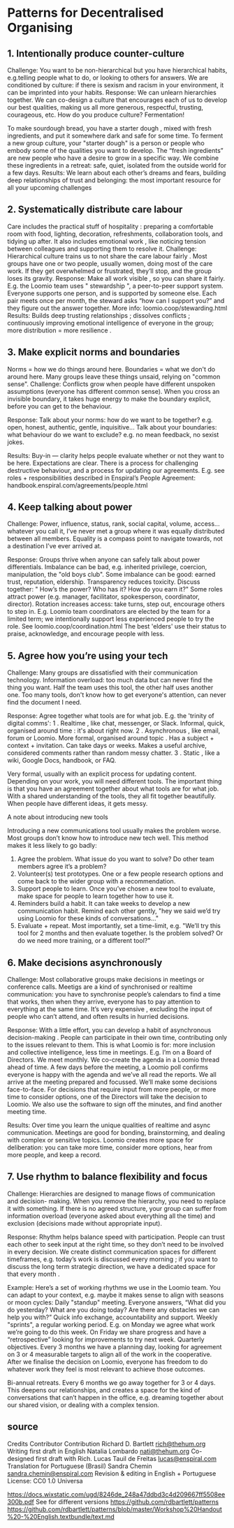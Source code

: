 # Patterns for Decentralised Organising

## 1. Intentionally produce counter-culture
Challenge: 
You want to be non-hierarchical but you have hierarchical habits, e.g.telling people what to do, or looking to others for answers. We are conditioned by culture: if there is sexism and racism in your environment,
it can be imprinted into your habits.
Response: We can unlearn hierarchies together. We can co-design a culture  that encourages each of us to develop our best qualities, making us all more generous, respectful, trusting, courageous, etc.
How do you produce culture?  Fermentation!

 To make sourdough bread, you have a  starter dough , mixed with fresh ingredients, and put it somewhere
dark and safe for some time. To ferment a new group culture, your "starter dough" is a person or people who  embody some of the qualities you want to develop. The “fresh ingredients” are  new people  who have a  desire  to grow
in a specific way. We combine these ingredients in a  retreat: safe, quiet, isolated from the outside world for a few days.
Results: We learn about each other’s  dreams and fears, building deep relationships of trust  and  belonging: the most important resource for all your upcoming challenges

## 2. Systematically distribute care labour 

Care  includes the practical stuff of hospitality : preparing a comfortable room with food, lighting, decoration, refreshments, collaboration tools, and tidying up after. It also includes emotional work , like noticing tension between colleagues and supporting them to resolve it. Challenge: Hierarchical culture trains us to not share the care labour fairly . Most groups have one or two people, usually women, doing most of the care work. If they get overwhelmed or frustrated, they’ll stop, and the group loses its gravity. Response: Make all work visible , so you can share it fairly. E.g. the Loomio team uses " stewardship ", a peer-to-peer support system. Everyone supports one person, and is supported by someone else. Each pair meets once per month, the steward asks “how can I support you?” and they figure out the answer together. More info: loomio.coop/stewarding.html Results: Builds deep trusting relationships ; dissolves conflicts ; continuously improving emotional intelligence  of everyone in the group; more distribution = more resilience .


## 3. Make explicit norms and boundaries
Norms = how we do things around here. 
Boundaries = what we don't do around here. Many groups leave these things unsaid, relying on "common sense".
Challenge: Conflicts grow when people have different unspoken assumptions (everyone has different common sense). When you cross an invisible boundary, it takes huge energy to make the boundary explicit, before you can get to the
behaviour.

Response: Talk about your norms:  how do we want to be together?  e.g. open, honest, authentic, gentle, inquisitive... Talk about your boundaries:  what behaviour do we want to exclude?  e.g. no mean feedback, no sexist jokes. 

Results: Buy-in  — clarity helps people evaluate whether or not they want to be here. Expectations are clear. There is a process for challenging destructive behaviour, and a process for updating our agreements. E.g. see roles + responsibilities described in Enspiral’s People Agreement: handbook.enspiral.com/agreements/people.html 

## 4. Keep talking about power 

Challenge: Power, influence, status, rank, social capital, volume, access... whatever you call it, I’ve never met a group where it was equally distributed between all members. Equality is a compass point to navigate towards, not a destination I’ve ever arrived at. 

Response: Groups thrive when anyone can safely talk about power differentials. Imbalance can be bad, e.g. inherited privilege, coercion, manipulation, the "old boys club". Some imbalance can be good: earned trust, reputation, eldership. Transparency reduces toxicity. Discuss together: " How’s the power?  Who has it? How do you earn it?" Some roles attract power (e.g. manager, facilitator, spokesperson, coordinator, director). Rotation increases access: take turns, step out, encourage others to step in. E.g. Loomio team coordinators are elected by the team for a limited term; we intentionally support less experienced people to try the role. See loomio.coop/coordination.html The best 'elders' use their status to praise, acknowledge, and encourage people with less. 

## 5. Agree how you’re using your tech 

Challenge: Many groups are dissatisfied with their communication technology. Information overload: too much data but can never find the thing you want. Half the team uses this tool, the other half uses another one. Too many tools, don't know how to get everyone's attention, can never find the document I need. 

Response: Agree together what tools are for what job. E.g. the 'trinity of digital comms': 1 .  Realtime , like chat, messenger, or Slack. Informal, quick, organised around  time : it's about right now. 2 .  Asynchronous , like email, forum or Loomio. More formal, organised around  topic . Has a subject + context + invitation. Can take days or weeks. Makes a useful archive, considered comments rather than random messy chatter. 3 .  Static , like a wiki, Google Docs, handbook, or FAQ. 

Very formal, usually with an explicit process for updating content. Depending on your work, you will need different tools. The important thing is that you have an agreement together about what tools are for what job. With a shared understanding of the tools, they all fit together beautifully. When people have different ideas, it gets messy. 

A note about introducing new tools 

Introducing a new communications tool usually makes the problem worse. Most groups don’t know how to introduce new tech well. This method makes it less likely to go badly: 
1.  Agree the problem.  What issue do you want to solve? Do other team members agree it’s a problem? 
2.  Volunteer(s) test prototypes.  One or a few people research options and come back to the wider group with a recommendation. 
3.  Support people to learn.  Once you’ve chosen a new tool to evaluate, make space for people to learn together how to use it. 
4.  Reminders build a habit.  It can take weeks to develop a new communication habit. Remind each other gently, "hey we said we’d try using Loomio for these kinds of conversations..." 
5.  Evaluate + repeat.  Most importantly, set a time-limit, e.g. "We’ll try this tool for 2 months and then evaluate together. Is the problem solved? Or do we need more training, or a different tool?" 

## 6. Make decisions asynchronously 

Challenge: Most collaborative groups make decisions in meetings or conference calls. Meetigs are a kind of  synchronised  or  realtime  communication: you have to synchronise people’s calendars to find a time that works, then when they arrive, everyone has to pay attention to everything at the same time. It’s very  expensive ,  excluding  the input of people who can’t attend, and often results in  hurried  decisions. 

Response: With a little effort, you can develop a habit of  asynchronous decision-making . People can participate in their own time, contributing only to the issues relevant to them. This is what  Loomio  is for: more inclusion and collective intelligence, less time in meetings. E.g. I’m on a Board of Directors. We meet monthly. We co-create the agenda in a Loomio thread ahead of time. A few days before the meeting, a Loomio poll confirms everyone is happy with the agenda and we’ve all read the reports. We all arrive at the meeting prepared and focussed. We’ll make some decisions face-to-face. For decisions that require input from more people, or more time to consider options, one of the Directors will take the decision to Loomio. We also use the software to sign off the minutes, and find another meeting time. 

Results: Over time you learn the unique qualities of realtime and async communication. Meetings are good for bonding, brainstorming, and dealing with complex or sensitive topics. Loomio creates more space for deliberation: you can take more time, consider more options, hear from more people, and keep a record. 

## 7. Use rhythm to balance flexibility and focus 

Challenge: Hierarchies are designed to manage flows of communication and decision- making. When you remove the hierarchy, you need to replace it with something. If there is no agreed structure, your group can suffer from information overload (everyone asked about everything all the time) and exclusion (decisions made without appropriate input). 

Response: Rhythm helps balance  speed  with  participation.  People can trust each other to seek input at the right time, so they don’t need to be involved in every decision. We create distinct communication spaces for different timeframes, e.g. today’s work is discussed  every morning ; if you want to discuss the long term strategic direction, we have a dedicated space for that  every month . 

Example: Here’s a set of working rhythms we use in the Loomio team. You can adapt to your context, e.g. maybe it makes sense to align with seasons or moon cycles: Daily  "standup" meeting. Everyone answers, “What did you do yesterday? What are you doing today? Are there any obstacles we can help you with?” Quick info exchange, accountability and support. Weekly  "sprints", a regular working period. E.g. on Monday we agree what work we’re going to do this week. On Friday we share progress and have a “retrospective” looking for improvements to try next week.
Quarterly objectives. Every 3 months we have a planning day, looking for agreement on 3 or 4 measurable targets to align all of the work in the cooperative. After we finalise the decision on Loomio, everyone has freedom to do whatever work they feel is most relevant to achieve those outcomes.

Bi-annual retreats. Every 6 months we go away together for 3 or 4 days. This deepens our relationships, and creates a space for the kind of conversations that can’t happen in the office, e.g. dreaming together about our shared vision, or dealing with a complex tension.

## source

Credits Contributor Contribution
Richard D. Bartlett
rich@thehum.org
Writing first draft in English
Natalia Lombardo
nati@thehum.org
Co-designed first draft with Rich.
Lucas Tauil de Freitas
lucas@enspiral.com
Translation for Portuguese (Brasil)
Sandra Chemin
sandra.chemin@enspiral.com
Revision & editing in English + Portuguese
License: 
CC0 1.0 Universa

https://docs.wixstatic.com/ugd/8246de_248a47ddbd3c4d209667ff5508ee300b.pdf
See for different versions
https://github.com/rdbartlett/patterns
https://github.com/rdbartlett/patterns/blob/master/Workshop%20Handout%20-%20English.textbundle/text.md
